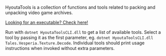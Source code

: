 HyoutaTools is a collection of functions and tools related to packing and unpacking video game archives.

[Looking for an executable? Check here!](https://github.com/AdmiralCurtiss/HyoutaTools/actions?query=event%3Apush+is%3Asuccess+branch%3Amaster)

Run with `dotnet HyoutaToolsCLI.dll` to get a list of available tools. Select a tool by passing it as the first parameter, eg. `dotnet HyoutaToolsCLI.dll Tales.Vesperia.Texture.Decode`. Individual tools should print usage instructions when invoked without extra parameters.
